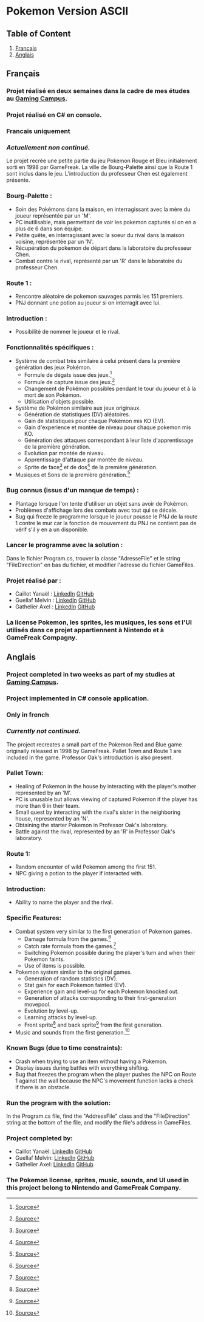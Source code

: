 # Pokemon Version ASCII

## Table of Content

1. [Français](#Francais)
2. [Anglais](#Anglais)  


## Français <a name="Francais"></a>

### Projet réalisé en deux semaines dans la cadre de mes études au [Gaming Campus](https://gamingcampus.fr).
### Projet réalisé en C# en console.
### Francais uniquement
### *Actuellement non continué.*


Le projet recrée une petite partie du jeu Pokemon Rouge et Bleu initialement sorti en 1998 par GameFreak.
La ville de Bourg-Palette ainsi que la Route 1 sont inclus dans le jeu. L'introduction du professeur Chen est également présente.

### Bourg-Palette :

* Soin des Pokémons dans la maison, en interragissant avec la mère du joueur représentée par un 'M'.
* PC inutilisable, mais permettant de voir les pokemon capturés si on en a plus de 6 dans son équipe.
* Petite quête, en interragissant avec la soeur du rival dans la maison voisine, représentée par un 'N'.
* Récupération du pokemon de départ dans la laboratoire du professeur Chen.
* Combat contre le rival, représenté par un 'R' dans le laboratoire du professeur Chen.

### Route 1 :

* Rencontre aléatoire de pokemon sauvages parmis les 151 premiers.
* PNJ donnant une potion au joueur si on interragit avec lui.

### Introduction : 

* Possibilité de nommer le joueur et le rival.



### Fonctionnalités spécifiques :

* Système de combat très similaire à celui présent dans la première génération des jeux Pokémon.
  * Formule de dégats issue des jeux.[^1]
  * Formule de capture issue des jeux.[^2]
  * Changement de Pokémon possibles pendant le tour du joueur et à la mort de son Pokémon.
  * Utilisation d'objets possible.
* Système de Pokémon similaire aux jeux originaux.
  * Génération de statistiques (DV) aléatoires.
  * Gain de statistiques pour chaque Pokémon mis KO (EV).
  * Gain d'experience et montée de niveau pour chaque pokemon mis KO.
  * Génération des attaques correspondant à leur liste d'apprentissage de la première génération.
  * Evolution par montée de niveau.
  * Apprentissage d'attaque par montée de niveau.
  * Sprite de face[^3] et de dos[^4] de la première génération.
* Musiques et Sons de la première génération.[^5]



### Bug connus (issus d'un manque de temps) : 

* Plantage lorsque l'on tente d'utiliser un objet sans avoir de Pokémon.
* Problèmes d'affichage lors des combats avec tout qui se décale. 
* Bug qui freeze le programme lorsque le joueur pousse le PNJ de la route 1 contre le mur car la fonction de mouvement du PNJ ne contient pas de vérif s'il y en a un disponible.

### Lancer le programme avec la solution :
Dans le fichier Program.cs, trouver la classe "AdresseFile" et le string "FileDirection" en bas du fichier, et modifier l'adresse du fichier GameFiles.


### Projet réalisé par :

* Caillot Yanaël : [LinkedIn](https://www.linkedin.com/in/ycaillot/) [GitHub](https://github.com/Dranemo)
* Guellaf Melvin : [LinkedIn](https://www.linkedin.com/in/melvin-guellaff-353628202/) [GitHub](https://github.com/MGuellaf)
* Gathelier Axel : [LinkedIn](https://www.linkedin.com/in/axel-gathelier-13198b252/) [GitHub](https://github.com/GolfOcean334)

### La license Pokemon, les sprites, les musiques, les sons et l'UI utilisés dans ce projet appartiennent à Nintendo et à GameFreak Compagny.







## Anglais <a name="Anglais"></a>

### Project completed in two weeks as part of my studies at [Gaming Campus](https://gamingcampus.fr).
### Project implemented in C# console application.
### Only in french
### *Currently not continued.*

The project recreates a small part of the Pokemon Red and Blue game originally released in 1998 by GameFreak.
Pallet Town and Route 1 are included in the game. Professor Oak's introduction is also present.

### Pallet Town:

* Healing of Pokemon in the house by interacting with the player's mother represented by an 'M'.
* PC is unusable but allows viewing of captured Pokemon if the player has more than 6 in their team.
* Small quest by interacting with the rival's sister in the neighboring house, represented by an 'N'.
* Obtaining the starter Pokemon in Professor Oak's laboratory.
* Battle against the rival, represented by an 'R' in Professor Oak's laboratory.

### Route 1:

* Random encounter of wild Pokemon among the first 151.
* NPC giving a potion to the player if interacted with.

### Introduction:

* Ability to name the player and the rival.

### Specific Features:

* Combat system very similar to the first generation of Pokemon games.
  * Damage formula from the games.[^1]
  * Catch rate formula from the games.[^2]
  * Switching Pokemon possible during the player's turn and when their Pokemon faints.
  * Use of items is possible.
* Pokemon system similar to the original games.
  * Generation of random statistics (DV).
  * Stat gain for each Pokemon fainted (EV).
  * Experience gain and level-up for each Pokemon knocked out.
  * Generation of attacks corresponding to their first-generation movepool.
  * Evolution by level-up.
  * Learning attacks by level-up.
  * Front sprite[^3] and back sprite[^4] from the first generation.
* Music and sounds from the first generation.[^5]

### Known Bugs (due to time constraints):

* Crash when trying to use an item without having a Pokemon.
* Display issues during battles with everything shifting.
* Bug that freezes the program when the player pushes the NPC on Route 1 against the wall because the NPC's movement function lacks a check if there is an obstacle.

### Run the program with the solution:
In the Program.cs file, find the "AddressFile" class and the "FileDirection" string at the bottom of the file, and modify the file's address in GameFiles.

### Project completed by:

* Caillot Yanaël: [LinkedIn](https://www.linkedin.com/in/ycaillot/) [GitHub](https://github.com/Dranemo)
* Guellaf Melvin: [LinkedIn](https://www.linkedin.com/in/melvin-guellaff-353628202/) [GitHub](https://github.com/MGuellaf)
* Gathelier Axel: [LinkedIn](https://www.linkedin.com/in/axel-gathelier-13198b252/) [GitHub](https://github.com/GolfOcean334)

### The Pokemon license, sprites, music, sounds, and UI used in this project belong to Nintendo and GameFreak Company.









[^1]: [Source](https://www.pokebip.com/page/jeuxvideo/guide_tactique_strategie_pokemon/formules_mathematiques)
[^2]: [Source](https://www.pokepedia.fr/Capture_de_Pokémon)
[^3]: [Source](https://www.pokencyclopedia.info/fr/index.php?id=sprites/gen1/spr_red-blue_gb) 
[^4]: [Source](https://www.pokencyclopedia.info/fr/index.php?id=sprites/gen1/spr-b_red-blue_gb)
[^5]: [Source](https://www.zophar.net/music/gameboy-gbs/pokemon-red)
